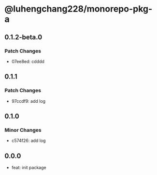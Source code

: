 # @luhengchang228/monorepo-pkg-a

## 0.1.2-beta.0

### Patch Changes

- 07ee8ed: cdddd

## 0.1.1

### Patch Changes

- 97ccdf9: add log

## 0.1.0

### Minor Changes

- c574f26: add log

## 0.0.0

- feat: init package
